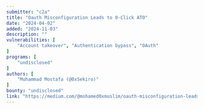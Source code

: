 ```yaml
---
submitter: "c2a"
title: "Oauth Misconfiguration Leads to 0-Click ATO"
date: "2024-04-02"
added: "2024-11-03"
description: ""
vulnerabilities: [
    "Account takeover", "Authentication bypass", "OAuth"
]
programs: [
    "undisclosed"
]
authors: [
    "Muhammad Mostafa (@0xSekiro)"
]
bounty: "undisclosed"
link: "https://medium.com/@mohamed0xmuslim/oauth-misconfiguration-leads-to-0-click-ato-b407fe05fdf4"
---
```




